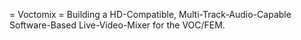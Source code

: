 = Voctomix =
Building a HD-Compatible, Multi-Track-Audio-Capable Software-Based Live-Video-Mixer for the VOC/FEM.
